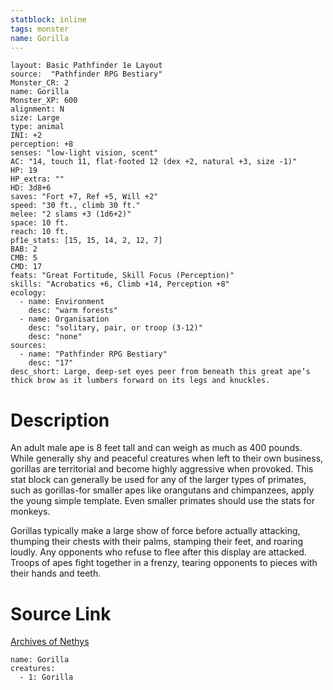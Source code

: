 ```yaml
---
statblock: inline
tags: monster
name: Gorilla
---
```

```statblock
layout: Basic Pathfinder 1e Layout
source:  "Pathfinder RPG Bestiary"
Monster_CR: 2
name: Gorilla
Monster_XP: 600
alignment: N
size: Large
type: animal
INI: +2
perception: +8
senses: "low-light vision, scent"
AC: "14, touch 11, flat-footed 12 (dex +2, natural +3, size -1)"
HP: 19
HP_extra: ""
HD: 3d8+6
saves: "Fort +7, Ref +5, Will +2"
speed: "30 ft., climb 30 ft."
melee: "2 slams +3 (1d6+2)"
space: 10 ft.
reach: 10 ft.
pf1e_stats: [15, 15, 14, 2, 12, 7]
BAB: 2
CMB: 5
CMD: 17
feats: "Great Fortitude, Skill Focus (Perception)"
skills: "Acrobatics +6, Climb +14, Perception +8"
ecology:
  - name: Environment
    desc: "warm forests"
  - name: Organisation
    desc: "solitary, pair, or troop (3-12)"
    desc: "none"
sources:
  - name: "Pathfinder RPG Bestiary"
    desc: "17"
desc_short: Large, deep-set eyes peer from beneath this great ape’s thick brow as it lumbers forward on its legs and knuckles.
```
# Description
An adult male ape is 8 feet tall and can weigh as much as 400 pounds. While generally shy and peaceful creatures when left to their own business, gorillas are territorial and become highly aggressive when provoked. This stat block can generally be used for any of the larger types of primates, such as gorillas-for smaller apes like orangutans and chimpanzees, apply the young simple template. Even smaller primates should use the stats for monkeys.

Gorillas typically make a large show of force before actually attacking, thumping their chests with their palms, stamping their feet, and roaring loudly. Any opponents who refuse to flee after this display are attacked. Troops of apes fight together in a frenzy, tearing opponents to pieces with their hands and teeth.
# Source Link
[Archives of Nethys](https://aonprd.com/MonsterDisplay.aspx?ItemName=Gorilla)
```encounter-table
name: Gorilla
creatures:
  - 1: Gorilla
```
